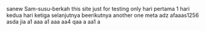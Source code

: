  sanew Sam-susu-berkah
this site just for testing only
hari pertama 1
hari kedua
hari ketiga
selanjutnya
beerikutnya
another one
meta
adz
afaaas1256
asda
jia
a1
aaa
a1
aaa
aa4
qaa
a
aa1
a
